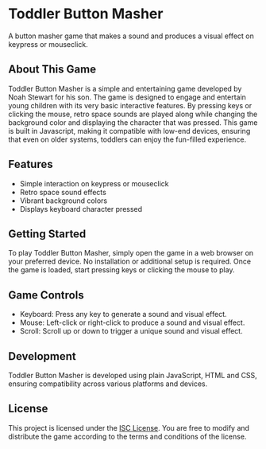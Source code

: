 # Toddler Button Masher

A button masher game that makes a sound and produces a visual effect on keypress or mouseclick.

## About This Game

Toddler Button Masher is a simple and entertaining game developed by Noah Stewart for his son. The game is designed to engage and entertain young children with its very basic interactive features. By pressing keys or clicking the mouse, retro space sounds are played along while changing the background color and displaying the character that was pressed. This game is built in Javascript, making it compatible with low-end devices, ensuring that even on older systems, toddlers can enjoy the fun-filled experience.

## Features

- Simple interaction on keypress or mouseclick
- Retro space sound effects
- Vibrant background colors
- Displays keyboard character pressed

## Getting Started

To play Toddler Button Masher, simply open the game in a web browser on your preferred device. No installation or additional setup is required. Once the game is loaded, start pressing keys or clicking the mouse to play.

## Game Controls

- Keyboard: Press any key to generate a sound and visual effect.
- Mouse: Left-click or right-click to produce a sound and visual effect.
- Scroll: Scroll up or down to trigger a unique sound and visual effect.

## Development

Toddler Button Masher is developed using plain JavaScript, HTML and CSS, ensuring compatibility across various platforms and devices.

## License

This project is licensed under the [ISC License](LICENSE.md). You are free to modify and distribute the game according to the terms and conditions of the license.
